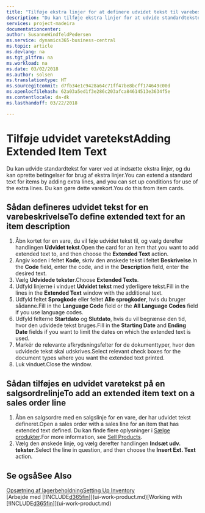 ```yaml
---
title: "Tilføje ekstra linjer for at definere udvidet tekst til varebeskrivelser | Microsoft Docs"
description: "Du kan tilføje ekstra linjer for at udvide standardteksten, der beskriver en vare."
services: project-madeira
documentationcenter: 
author: SusanneWindfeldPedersen
ms.service: dynamics365-business-central
ms.topic: article
ms.devlang: na
ms.tgt_pltfrm: na
ms.workload: na
ms.date: 03/02/2018
ms.author: solsen
ms.translationtype: HT
ms.sourcegitcommit: d7fb34e1c9428a64c71ff47be8bcff174649c00d
ms.openlocfilehash: 62a03a5ed1f3e286c203afca84614513e3634f5e
ms.contentlocale: da-dk
ms.lasthandoff: 03/22/2018

---
```

# <a name="adding-extended-item-text"></a><span data-ttu-id="45a19-103">Tilføje udvidet varetekst</span><span class="sxs-lookup"><span data-stu-id="45a19-103">Adding Extended Item Text</span></span>
<span data-ttu-id="45a19-104">Du kan udvide standardtekst for varer ved at indsætte ekstra linjer, og du kan oprette betingelser for brug af ekstra linjer.</span><span class="sxs-lookup"><span data-stu-id="45a19-104">You can extend a standard text for items by adding extra lines, and you can set up conditions for use of the extra lines.</span></span> <span data-ttu-id="45a19-105">Du kan gøre dette varekort.</span><span class="sxs-lookup"><span data-stu-id="45a19-105">You do this from item cards.</span></span>

## <a name="to-define-extended-text-for-an-item-description"></a><span data-ttu-id="45a19-106">Sådan defineres udvidet tekst for en varebeskrivelse</span><span class="sxs-lookup"><span data-stu-id="45a19-106">To define extended text for an item description</span></span>
1. <span data-ttu-id="45a19-107">Åbn kortet for en vare, du vil føje udvidet tekst til, og vælg derefter handlingen **Udvidet tekst**.</span><span class="sxs-lookup"><span data-stu-id="45a19-107">Open the card for an item that you want to add extended text to, and then choose the **Extended Text** action.</span></span>
2. <span data-ttu-id="45a19-108">Angiv koden i feltet **Kode**, skriv den ønskede tekst i feltet **Beskrivelse**.</span><span class="sxs-lookup"><span data-stu-id="45a19-108">In the **Code** field, enter the code, and in the **Description** field, enter the desired text.</span></span>
3. <span data-ttu-id="45a19-109">Vælg **Udvidede tekster**.</span><span class="sxs-lookup"><span data-stu-id="45a19-109">Choose **Extended Texts**.</span></span>
4. <span data-ttu-id="45a19-110">Udfyld linjerne i vinduet **Udvidet tekst** med yderligere tekst.</span><span class="sxs-lookup"><span data-stu-id="45a19-110">Fill in the lines in the **Extended Text** window with the additional text.</span></span>
5. <span data-ttu-id="45a19-111">Udfyld feltet **Sprogkode** eller feltet **Alle sprogkoder**, hvis du bruger sådanne.</span><span class="sxs-lookup"><span data-stu-id="45a19-111">Fill in the **Language Code** field or the **All Language Codes** field if you use language codes.</span></span>
6. <span data-ttu-id="45a19-112">Udfyld felterne **Startdato** og **Slutdato**, hvis du vil begrænse den tid, hvor den udvidede tekst bruges.</span><span class="sxs-lookup"><span data-stu-id="45a19-112">Fill in the **Starting Date** and **Ending Date** fields if you want to limit the dates on which the extended text is used.</span></span>
7. <span data-ttu-id="45a19-113">Markér de relevante afkrydsningsfelter for de dokumenttyper, hvor den udvidede tekst skal udskrives.</span><span class="sxs-lookup"><span data-stu-id="45a19-113">Select relevant check boxes for the document types where you want the extended text printed.</span></span>
8. <span data-ttu-id="45a19-114">Luk vinduet.</span><span class="sxs-lookup"><span data-stu-id="45a19-114">Close the window.</span></span>

## <a name="to-add-an-extended-item-text-on-a-sales-order-line"></a><span data-ttu-id="45a19-115">Sådan tilføjes en udvidet varetekst på en salgsordrelinje</span><span class="sxs-lookup"><span data-stu-id="45a19-115">To add an extended item text on a sales order line</span></span>
1. <span data-ttu-id="45a19-116">Åbn en salgsordre med en salgslinje for en vare, der har udvidet tekst defineret.</span><span class="sxs-lookup"><span data-stu-id="45a19-116">Open a sales order with a sales line for an item that has extended text defined.</span></span> <span data-ttu-id="45a19-117">Du kan finde flere oplysninger i [Sælge produkter](sales-how-sell-products.md).</span><span class="sxs-lookup"><span data-stu-id="45a19-117">For more information, see [Sell Products](sales-how-sell-products.md).</span></span>
2. <span data-ttu-id="45a19-118">Vælg den ønskede linje, og vælg derefter handlingen **Indsæt udv. tekster**.</span><span class="sxs-lookup"><span data-stu-id="45a19-118">Select the line in question, and then choose the **Insert Ext. Text** action.</span></span>

## <a name="see-also"></a><span data-ttu-id="45a19-119">Se også</span><span class="sxs-lookup"><span data-stu-id="45a19-119">See Also</span></span>
[<span data-ttu-id="45a19-120">Opsætning af lagerbeholdning</span><span class="sxs-lookup"><span data-stu-id="45a19-120">Setting Up Inventory</span></span>](inventory-setup-inventory.md)  
<span data-ttu-id="45a19-121">[Arbejde med [!INCLUDE[d365fin](includes/d365fin_md.md)]](ui-work-product.md)</span><span class="sxs-lookup"><span data-stu-id="45a19-121">[Working with [!INCLUDE[d365fin](includes/d365fin_md.md)]](ui-work-product.md)</span></span>

